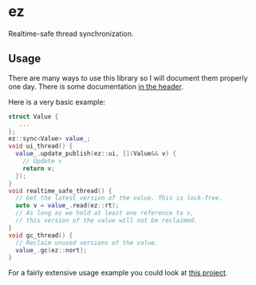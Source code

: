 # ez

Realtime-safe thread synchronization.

## Usage

There are many ways to use this library so I will document them properly one day. There is some documentation [in the header](include/ez.hpp).

Here is a very basic example:

```c++
struct Value {
   ...
};
ez::sync<Value> value_;
void ui_thread() {
  value_.update_publish(ez::ui, [](Value&& v) {
    // Update v
    return v;
  });
}
void realtime_safe_thread() {
  // Get the latest version of the value. This is lock-free.
  auto v = value_.read(ez::rt);
  // As long as we hold at least one reference to v,
  // this version of the value will not be reclaimed.
}
void gc_thread() {
  // Reclaim unused versions of the value.
  value_.gc(ez::nort);
}
```

For a fairly extensive usage example you could look at [this project](https://github.com/search?q=repo%3Acolugomusic%2Fscuff+ez%3A%3A&type=code).
